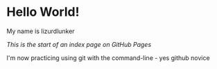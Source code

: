 # Hello World!
My name is lizurdlunker

_This is the start of an index page on GitHub Pages_

I'm now practicing using git with the command-line - yes github novice
